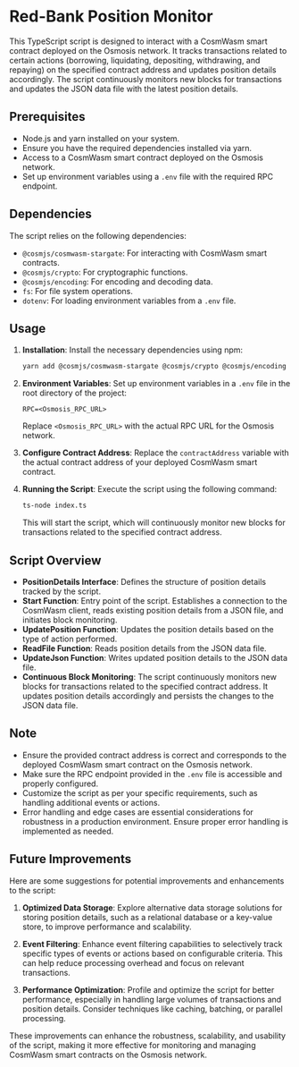 # Red-Bank Position Monitor

This TypeScript script is designed to interact with a CosmWasm smart contract deployed on the Osmosis network. It tracks transactions related to certain actions (borrowing, liquidating, depositing, withdrawing, and repaying) on the specified contract address and updates position details accordingly. The script continuously monitors new blocks for transactions and updates the JSON data file with the latest position details.

## Prerequisites

- Node.js and yarn installed on your system.
- Ensure you have the required dependencies installed via yarn.
- Access to a CosmWasm smart contract deployed on the Osmosis network.
- Set up environment variables using a `.env` file with the required RPC endpoint.

## Dependencies

The script relies on the following dependencies:
- `@cosmjs/cosmwasm-stargate`: For interacting with CosmWasm smart contracts.
- `@cosmjs/crypto`: For cryptographic functions.
- `@cosmjs/encoding`: For encoding and decoding data.
- `fs`: For file system operations.
- `dotenv`: For loading environment variables from a `.env` file.

## Usage

1. **Installation**: Install the necessary dependencies using npm:

    ```bash
    yarn add @cosmjs/cosmwasm-stargate @cosmjs/crypto @cosmjs/encoding dotenv
    ```

2. **Environment Variables**: Set up environment variables in a `.env` file in the root directory of the project:

    ```plaintext
    RPC=<Osmosis_RPC_URL>
    ```

    Replace `<Osmosis_RPC_URL>` with the actual RPC URL for the Osmosis network.

3. **Configure Contract Address**: Replace the `contractAddress` variable with the actual contract address of your deployed CosmWasm smart contract.

4. **Running the Script**: Execute the script using the following command:

    ```bash
    ts-node index.ts
    ```

    This will start the script, which will continuously monitor new blocks for transactions related to the specified contract address.

## Script Overview

- **PositionDetails Interface**: Defines the structure of position details tracked by the script.
- **Start Function**: Entry point of the script. Establishes a connection to the CosmWasm client, reads existing position details from a JSON file, and initiates block monitoring.
- **UpdatePosition Function**: Updates the position details based on the type of action performed.
- **ReadFile Function**: Reads position details from the JSON data file.
- **UpdateJson Function**: Writes updated position details to the JSON data file.
- **Continuous Block Monitoring**: The script continuously monitors new blocks for transactions related to the specified contract address. It updates position details accordingly and persists the changes to the JSON data file.

## Note

- Ensure the provided contract address is correct and corresponds to the deployed CosmWasm smart contract on the Osmosis network.
- Make sure the RPC endpoint provided in the `.env` file is accessible and properly configured.
- Customize the script as per your specific requirements, such as handling additional events or actions.
- Error handling and edge cases are essential considerations for robustness in a production environment. Ensure proper error handling is implemented as needed.

## Future Improvements

Here are some suggestions for potential improvements and enhancements to the script:

1. **Optimized Data Storage**: Explore alternative data storage solutions for storing position details, such as a relational database or a key-value store, to improve performance and scalability.

2. **Event Filtering**: Enhance event filtering capabilities to selectively track specific types of events or actions based on configurable criteria. This can help reduce processing overhead and focus on relevant transactions.

3. **Performance Optimization**: Profile and optimize the script for better performance, especially in handling large volumes of transactions and position details. Consider techniques like caching, batching, or parallel processing.

These improvements can enhance the robustness, scalability, and usability of the script, making it more effective for monitoring and managing CosmWasm smart contracts on the Osmosis network.
